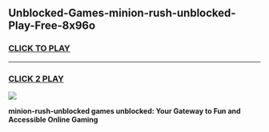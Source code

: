 
## Unblocked-Games-minion-rush-unblocked-Play-Free-8x96o
<h3>
<a href="https://premium76.site?title=minion-rush-unblocked&ref=10A">CLICK TO PLAY</a></h3>
<hr>

<h3>
<a href="https://premium76.site?title=minion-rush-unblocked&ref=10A">CLICK 2 PLAY</a>
  
</h3>

<a href="https://premium76.site?title=minion-rush-unblocked&ref=10A"><img src="https://clearcache.store/games.png"></a>


**minion-rush-unblocked games unblocked: Your Gateway to Fun and Accessible Online Gaming**
